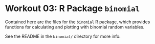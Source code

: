 # Workout 03: R Package `binomial`

Contained here are the files for the `binomial` R package, which provides functions for calculating and plotting with binomial random variables.

See the README in the `binomial/` directory for more info.

